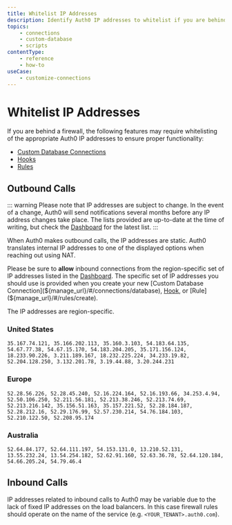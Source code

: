 ```yaml
---
title: Whitelist IP Addresses
description: Identify Auth0 IP addresses to whitelist if you are behind a firewall.
topics:
    - connections
    - custom-database
    - scripts
contentType:
    - reference
    - how-to
useCase:
    - customize-connections
---
```


# Whitelist IP Addresses

If you are behind a firewall, the following features may require whitelisting of the appropriate Auth0 IP addresses to ensure proper functionality:

* [Custom Database Connections](/connections/database/custom-db)
* [Hooks](/hooks)
* [Rules](/rules)

## Outbound Calls

::: warning
Please note that IP addresses are subject to change. In the event of a change, Auth0 will send notifications several months before any IP address changes take place. The lists provided are up-to-date at the time of writing, but check the [Dashboard](${manage_url}) for the latest list.
:::

When Auth0 makes outbound calls, the IP addresses are static. Auth0 translates internal IP addresses to one of the displayed options when reaching out using NAT. 

Please be sure to **allow** inbound connections from the region-specific set of IP addresses listed in the [Dashboard](${manage_url}). The specific set of IP addresses you should use is provided when you create your new [Custom Database Connection](${manage_url}/#/connections/database), [Hook](${manage_url}/#/hooks), or [Rule](${manage_url}/#/rules/create).

The IP addresses are region-specific.

### United States

```text
35.167.74.121, 35.166.202.113, 35.160.3.103, 54.183.64.135, 54.67.77.38, 54.67.15.170, 54.183.204.205, 35.171.156.124, 18.233.90.226, 3.211.189.167, 18.232.225.224, 34.233.19.82, 52.204.128.250, 3.132.201.78, 3.19.44.88, 3.20.244.231
```

### Europe

```text
52.28.56.226, 52.28.45.240, 52.16.224.164, 52.16.193.66, 34.253.4.94, 52.50.106.250, 52.211.56.181, 52.213.38.246, 52.213.74.69, 52.213.216.142, 35.156.51.163, 35.157.221.52, 52.28.184.187, 52.28.212.16, 52.29.176.99, 52.57.230.214, 54.76.184.103, 52.210.122.50, 52.208.95.174
```

### Australia

```text
52.64.84.177, 52.64.111.197, 54.153.131.0, 13.210.52.131, 13.55.232.24, 13.54.254.182, 52.62.91.160, 52.63.36.78, 52.64.120.184, 54.66.205.24, 54.79.46.4
```

## Inbound Calls

IP addresses related to inbound calls to Auth0 may be variable due to the lack of fixed IP addresses on the load balancers. In this case firewall rules should operate on the name of the service (e.g. `<YOUR_TENANT>.auth0.com`).
